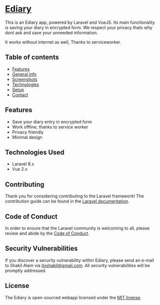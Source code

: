 # [Ediary](https://appediary.herokuapp.com)

This is an Ediary app, powered by Laravel and VueJS. Its main functionality is saving your diary in encrypted form. We respect your privacy thats why dont ask and save your unneeded information.

It works without internet as well, Thanks to serviceworker.

## Table of contents
* [Features](#features)
* [General info](#technologies-used)
* [Screenshots](#contributing)
* [Technologies](#code-of-conduct)
* [Setup](#security-vulnerabilities)
* [Contact](#license)

## Features
- Save your diary entry in encrypted form
- Work offline, thanks to service worker
- Privacy friendly
- Minimal design

## Technologies Used

- Laravel 8.x
- Vue 2.x

## Contributing

Thank you for considering contributing to the Laravel framework! The contribution guide can be found in the [Laravel documentation](https://laravel.com/docs/contributions).

## Code of Conduct

In order to ensure that the Laravel community is welcoming to all, please review and abide by the [Code of Conduct](https://laravel.com/docs/contributions#code-of-conduct).

## Security Vulnerabilities

If you discover a security vulnerability within Ediary, please send an e-mail to Shakil Alam via [itxshakil@gmail.com](mailto:itxshakil@gmail.com). All security vulnerabilities will be promptly addressed.

## License

The Ediary is open-sourced webapp licensed under the [MIT license](https://opensource.org/licenses/MIT).
